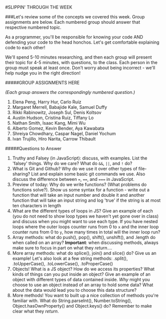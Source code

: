 #SLIPPIN' THROUGH THE WEEK

###Let's review some of the concepts we covered this week.
Group assignments are below. Each numbered group should answer that respective numbered topic.

As a programmer, you'll be responsible for knowing your code AND defending your code to the head honchos. Let's get comfortable explaining code to each other!

We'll spend 5-10 minutes researching, and then each group will present their topic for 4-5 minutes, with questions, to the class. Each person in the group must speak at least once. Don't worry about being incorrect - we'll help nudge you in the right direction!


#####GROUP ASSIGNMENTS HERE

*(Each group answers the correspondingly numbered question.)*

1. Elena Peng, Harry Hur, Carlo Ruiz
2. Margaret Merrell, Babajide Kale, Samuel Duffy
3. Rikki Rabinowitz, Joseph Sul, Denis Koltsov
4. Austin Hudson, Cristina Ruiz, Tiffany Lo
5. Nathan Smith, Isaac Kang, Mimi Wu
6. Alberto Gomez, Kevin Bender, Aya Kawabata
7. Shreiya Chowdhary, Caspar Nagel, Daniel Yochum
8. Ivan Trujillo, Hiro Narita, Carrow Thibault  

#####Questions to Answer
1. Truthy and Falsey (in JavaScript): discuss, with examples. List the 'falsey' things. Why do we care? What do `&&`, `||`, and `!` do?
2. What is Git and Github? Why do we use it over other types of file-sharing? List and explain some basic git commands we use. Also discuss the difference between `=`, `==`, and `===` in JavaScript.
3. Preview of today: Why do we write functions? (What problems do functions solve?). Show us some syntax for a function - write out a function that will take an input number and double it and another function that will take an input string and log 'true' if the string is at most ten characters in length
4. What are the different types of loops in JS? Give an example of each (you do not need to show loop types we haven't yet gone over in class) and discuss when you might want to use each type. If you have nested loops where the outer loops counter runs from 0 to `x` and the inner loop counter runs from 0 to `y`, how many times in total will the inner loop run?
5. Array methods: what do push(), pop(), shift(), unshift(), and .length do when called on an array? **Important**: when discussing methods, always make sure to focus in part on what they *return*....
6. More array methods: what do splice(), join() and slice() do? Give us an example! Let's also look at a few string methods: .split(), .toUpperCase(), .toLowerCase(), .toProperCase()
7. Objects! What is a JS object? How do we access its properties? What kinds of things can you put inside an object? Give an example of an object with different types of data contained inside. *Why* might you choose to use an object instead of an array to hold some data? What about the data would lead you to choose this data structure?
8. More methods! You want to built up a nice collection of methods you're familiar with. What do String.parseInt(), Number.toString(), Object.hasOwnProperty() and Object.keys() do? Remember to make clear what they *return*.
